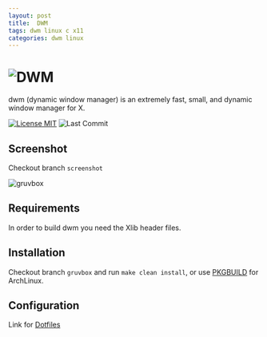 ```yaml
---
layout: post
title:  DWM
tags: dwm linux c x11
categories: dwm linux
---
```


![DWM](https://raw.githubusercontent.com/pangteypiyush/dwm/master/dwm.png)
============================
dwm (dynamic window manager) is an extremely fast, small, and dynamic window manager for X.

[![License MIT](https://img.shields.io/github/license/pangteypiyush/dwm.svg?style=for-the-badge)](https://raw.githubusercontent.com/pangteypiyush/dwm/gruvbox/LICENSE) ![Last Commit](https://img.shields.io/github/last-commit/pangteypiyush/dwm.svg?color=282828&style=for-the-badge)

Screenshot
----------
Checkout branch `screenshot`

![gruvbox](https://raw.githubusercontent.com/pangteypiyush/dwm/screenshot/gruvbox/1.png)


Requirements
------------
In order to build dwm you need the Xlib header files.


Installation
------------
Checkout branch `gruvbox` and run `make clean install`, or use [PKGBUILD](https://github.com/pangteypiyush/dwm-pkgbuild) for ArchLinux.

Configuration
-------------
Link for [Dotfiles](https://github.com/pangteypiyush/dotfiles)
